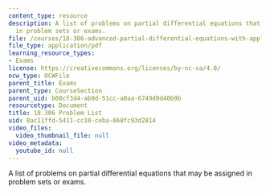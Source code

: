 ```yaml
---
content_type: resource
description: A list of problems on partial differential equations that may be assigned
  in problem sets or exams.
file: /courses/18-306-advanced-partial-differential-equations-with-applications-fall-2009/8ac11ffd5411cc10ceba668fc93d2814_MIT18_306f09_assn02_ProblemList20080319.pdf
file_type: application/pdf
learning_resource_types:
- Exams
license: https://creativecommons.org/licenses/by-nc-sa/4.0/
ocw_type: OCWFile
parent_title: Exams
parent_type: CourseSection
parent_uid: b08cf3d4-ab9d-51cc-a0aa-6749d0d40b9b
resourcetype: Document
title: 18.306 Problem List
uid: 8ac11ffd-5411-cc10-ceba-668fc93d2814
video_files:
  video_thumbnail_file: null
video_metadata:
  youtube_id: null
---
```

A list of problems on partial differential equations that may be assigned in problem sets or exams.